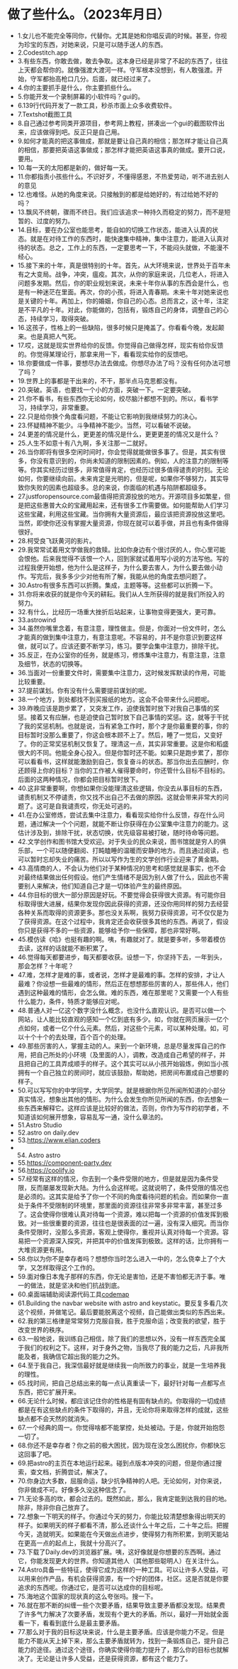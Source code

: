 # 做了些什么。（2023年月日） 

- 1.女儿也不能完全等同你，代替你。尤其是她和你唱反调的时候。甚至，你视为珍宝的东西，对她来说，只是可以随手送人的东西。
- 2.Codestitch.app
- 3.有些东西，你敢去做，敢去争取。这本身已经是非常了不起的东西了，往往上天都会帮你的。就像强渡大渡河一样。守军根本没想到，有人敢强渡。开始，守军都抬高枪口几分。后面，就已经过来了。
- 4.你的主要抓手是什么，你主要抓些什么。
- 5.你能开发一个录制屏幕的小软件吗？gui的。
- 6.139行代码开发了一款工具，秒杀市面上众多收费软件。
- 7.Textshot截图工具
- 8.自己通过参考同类开源项目，参考网上教程，拼凑出一个gui的截图软件出来，应该做得到吧。反正只是自己用。
- 9.如何才能真的把这事做成，那就是要让自己真的相信；那怎样才能让自己真的相信，那要把英语这事做成；那怎样才能把英语这事真的做成。要开口说，要用。
- 10.每一天的太阳都是新的，做好每一天。
- 11.你都指责小孩些什么。不识好歹，不懂得感恩，不热爱劳动，听不进去别人的意见
- 12.也难怪。从她的角度来说。只接触到的都是给她好的，有过给她不好的吗？
- 13.飘风不终朝，骤雨不终日。我们应该追求一种持久而稳定的努力，而不是短暂的、过度的努力。
- 14.目标，要在办公室也能思考，能自如的切换工作状态，能进入认真的状态。就是在对待工作的东西时，能快速集中精神，集中注意力，能进入认真对待的状态。总之，工作上的东西，一定要思考一下，不能闷头就做，不能漫不经心。
- 15.接下来的十年，真是很特别的十年。首先，从大环境来说，世界处于百年未有之大变局。战争，冲突，瘟疫。其次，从你的家庭来说，几位老人，将进入问题多发期。然后，你的职业规划来说，未来十年你从事的东西会是什么，也是有一种迷茫在里面。再次，你的小孩，将进入青春期。未来十年对她来说也是关键的十年。再加上，你的婚姻，你自己的心态。总而言之，这十年，注定是不平凡的十年。对此，你能做的，包括有，锻炼自己的身体，调整自己的心态，持续学习，取得突破。
- 16.这孩子，性格上的一些缺陷，很多时候只是掩盖了。你看看今晚，发起颠来。也是真把人气死。
- 17.哎，这就是现实世界给你的反馈。你觉得自己做得怎样，现实有给你反馈的。你觉得某理论行，那拿来用一下，看看现实给你的反馈吧。
- 18.你要做成一件事，要想尽办法去做成。你想尽办法了吗？没有任何办法可想了吗？
- 19.世界上的事都是干出来的，不干，那半点马克思都没有。
- 20.突破。英语，也要找一个小的方面，突破一下。一定要突破。
- 21.你不看书，有些东西你无论如何，绞尽脑汁都想不到的。所以，看书学习，持续学习，非常重要。
- 22.只是给你换个角度看问题，不能让它影响到我继续努力的决心。
- 23.怀疑精神不能少。斗争精神不能少。当然，可以看破不说破。
- 24.更差的情况是什么，更更差的情况是什么，更更更差的情况又是什么？
- 25.人生不如意十有八九啊，多关注那一二就好。
- 26.当你即将有很多空闲时间时，你会觉得就能做很多事了。但是，其实有很多，你没有意识到的，你尚未知道的限制因素的。例如，人的注意力的限制等等。你其实经历过很多，非常值得肯定，也经历过很多值得谴责的时刻。无论如何，你要继续向前。未来肯定是光明的，但是呢，如果你不够努力，其实导致你失败的因素也超级多。总的来说，你面临的机遇与陷阱都超级多。
- 27.justforopensource.com最值得把资源投放的地方。开源项目多如繁星，但是把这些惠普大众的宝藏用起来，还有很多工作需要做。如何能帮助人们学习这些宝藏，利用这些宝藏。当你拥有大量资源后，最应该把资源投放这里吧。当然，即使你还没有掌握大量资源，你现在就可以着手做，并且也有条件做得很好。
- 28.柯受良飞跃黄河的影片。
- 29.我常常试着用文学做我的救赎。比如你身边有个很讨厌的人，你心里可能会恨他。后来我觉得不该恨一个人，回到家就试着用写小说的方法写他。写的过程我便开始想，他为什么是这样子，为什么要去害人，为什么要去做小动作。写完后，我多多少少对他有所了解，我能从他的角度去想问题了。
- 30.Astro有很多东西可以折腾。集成，主题等等。这些都可以折腾一下。
- 31.你将来收获的就是你今天的耕耘。我们从人生所获得的就是我们所投入的努力。
- 32.有什么，比经历一场重大挫折后站起来，让事物变得更强大，更可靠。
- 33.astrowind
- 34.虽然你嘴里念着，有意注意，理性做主。但是，你面对一份文件时，怎么才能真的做到集中注意力，有意注意呢。不容易的，并不是你意识到要这样做，就可以了。应该还要不断学习，练习。要学会集中注意力，排除干扰。
- 35.反正，在办公室你的任务，就是练习，修炼集中注意力，有意注意，注意及细节，状态的切换等。
- 36.当面对一份重要文件时，需要集中注意力，这时候发挥默读的作用，可能比较重要。
- 37.提前谋划。你有没有什么需要提前谋划的呢。
- 38.一个地方，到处都找不到买报纸的地方。这会不会带来什么问题呢。
- 39.昨晚应该是跑步累了，又突发工作，迫使我暂时放下对我自己事情的奖惩。接着又有应酬，也是迫使自己暂时放下自己事情的奖惩。这，就等于干扰了我的奖惩机制。也就是说，当有紧急工作时，那个才是你最重要的事，你的目标暂时没那么重要了，你这会根本顾不上了。然后，睡了一觉后，又变好了。你的正常奖惩机制又恢复了。理清这一点，其实非常重要。这是你和稻盛很大的不同。他能全身心投入。但是你暂时还不能。如果只是跑步累了，那你可以看看书，这样就能激励到自己，恢复奋斗的状态。那当你出去应酬时，你还顾得上你的目标？当你的工作被人催得要命时，你还管什么目标不目标的。后面的这两种情况，你都会把目标暂时放下。
- 40.这非常重要啊，你想如果你没能理清这些逻辑，你没去从事目标的东西，谴责机制又不停谴责，你又找不出自己不去做的原因。这就会带来非常大的问题了。这可是自我谴责哎，你无处可逃的。
- 41.在办公室修炼，尝试去集中注意力，看看现实给你什么反馈，存在什么问题，通过解决一个个问题，就能不断让你获得在办公室集中注意力的能力。这估计涉及到，排除干扰，状态切换，优先级容易被打破，随时待命等问题。
- 42.文学创作和图书馆大受欢迎。对于失业的民众来说，图书馆就是穷人的俱乐部，一个可以随便翻阅、打盹瞌睡的温暖而安静的地方。而且通过阅读，也可以暂时忘却失业的痛苦。所以以写作为生的文学创作行业迎来了黄金期。
- 43.高情商的人，不会认为他们对于某种情况的思考和感觉就是事实，也不会对最终结果做出任何假设。他们产生情绪不是因为别人做了什么，因此也不需要别人来解决，他们知道自己才是一切体验产生的最终原因。
- 44.你目标的很大一部分原因是好玩。不要觉得会获得很大资源。有可能你目标取得很大进展，结果你发现你因此获得的资源，还没你用同样的努力去经营各种关系而取得的资源更多。那也没关系啊，我努力获得资源，可不仅仅是为了获得资源。在这个过程中，我肯定还会收获很多其他的东西。再说了，假设你只是获得不多的一些资源，能够给予你一些保障，那也非常好啊。
- 45.模仿读《哈》也挺有趣的啊。咦，有趣就对了。就是要多听，多带着模仿去读，这样的话就能不断积累了。
- 46.觉得每天都要进步，每天都要收获。设想一下，你坚持下去，一年到头，那会怎样？十年呢？
- 47.难，怎样才是难的事，或者说，怎样才是最难的事。怎样的安排，才让人最难？你设想一些最难的情形，然后正在想想那些厉害的人，那些伟人，他们遇到这种最难的情形，会怎么做。难的东西，难在那里呢？又需要一个人有些什么能力，条件，特质才能够应对呢。
- 48.普通人对一亿这个数字没什么概念，也没什么直观认识。是否可以做一个网站，让人能比较直观的感知一个亿到底有多少。如，你就在网页展示一亿个点如何，或者一亿个什么元素。然后，对这些个元素，可以某种处理。如，可以十个十个的去处理，百个百个的处理。
- 49.那些厉害的人，掌握主动的人。来到一个新环境，总是尽量发挥自己的作用，把自己所处的小环境（及里面的人），调教，改造成自己希望的样子，并且把自己的工具弄成顺手的样子。这个其实可以从小孩开始锻炼，例如当小孩拥有一个自己独立的房间时，就应该鼓励，帮助她，把房间布置成自己想要的样子。
- 50.可以写写你的中学同学，大学同学。就是根据你所见所闻所知道的小部分真实情况，想象出其他的情形。为什么会发生你所见所闻的东西，你去想象一些东西来解释它。这样应该是比较好的做法，否则，你作为写作的初学者，不知道该如何展开想象，容易乱写一通，没什么章法的。
- 51.Astro Studio
- 52.astro on daily.dev
- 53.https://www.elian.coders
- 54. Astro astro
- 55.https://component-party.dev
- 56.https://coolify.io
- 57.经常有这样的情况，你去到一个条件受限的地方，但是就是因为条件受限，反而屡屡发现新大陆。为什么会这样呢。这就说明了，条件受限的情况也是必须的。这其实是给予了你一个不同的角度看待问题的机会。而如果你一直处于条件不受限制的环境里，那里面的资源往往非常多非常丰富，甚至过多了。这会使得你很难认真对待每一个资源，难以把每一个资源的价值发挥到极致。对一些很重要的资源，往往也是很表面的过一遍，没有深入细究。而当你条件受限时，没那么多资源，客观上使得你，重视并认真对待每一个资源。容易把一个资源深入探究，并把其中的价值发挥到极致。这样的话，比你拥有一大堆资源更有用。
- 58.你以为你不是幸存者吗？想想你当时怎么进入一中的，怎么侥幸上了个大学，又怎样取得这个工作的。
- 59.面对像日本鬼子那样的东西，你无论是害怕，还是不害怕都无济于事。唯一的做法，就是坚决和他们抗战到底。
- 60.桌面端辅助阅读源代码工具[codemap](https://codemap.info)
- 61.Building the navbar website with astro and keystatic。要反复多看几次这个视频，并做笔记。最后要能脱离这个视频，自己能做出类似的东西出来。
- 62.我的第三格律是常常努力克服自我，胜于克服命运；改变我的欲望，胜于改变世界的秩序。
- 63.一般地说，我训练自己相信，除了我们的思想以外，没有一样东西完全属于我们的权利之下。这样，对于身外之物，当我尽了我的能力之后，凡非我所能及者，我确信它超出我的能力之外。
- 64.至于我自己，我深信最好就是继续我一向所致力的事业，就是一生培养我的理性。
- 65.找时间，把自己总结出来的每一点认真重读一下，最好针对每一点都写点东西，把它扩展开来。
- 66.无论什么时候，都应该记住你的性格是有固有缺点的。你取得的一切成绩都是在有这些缺点的条件下取得的，并且，无论你将来取得怎样的成就，这些缺点都不会天然的就消失。
- 67.一个经典的周一。你觉得啥都不能掌控，处处被动。于是，你就开始抱怨一切了。
- 68.你还不是幸存者？你之前的极大困扰，因为现在没怎么困扰你，你都快忘这回事了吧。
- 69.把astro的主页在本地运行起来。碰到点版本冲突的问题，但是你通过搜索，查文档，折腾尝试，解决了。
- 70.你身边大多数，屈服命运，缺少抗争精神的人吧。无论如何，对你来说，你非做成不可。好像多久没这种信念了。
- 71.无论多高的坎，都会过去的。既然如此，那么，我肯定能到达我的目的地。除非，除非你自己放弃了。
- 72.想象一下明天的样子。你通过今天的努力，你能比较清楚想象得出明天的样子。如果明天的样子都看不清，那么还谈什么十年之后，二十年之后。把握今天，造就明天。如果能在今天做出点进步，使得努力有所积累，到明天能站在更高一点的起点上，我就十分高兴了。
- 73.下载了Daily.dev的浏览器扩展。咦，这好像就是你想要的东西啊。通过它，你能发现更大的世界。你知道其他人（其他那些聪明人）在关注什么。
- 74.Astro具备一些特征，使得它成为这样的一种工具。可以让许多人受益，可以用来创作产品，有机会获得资源，有一个好的团体，社区。这是否就是你要追求的东西呢。你通过它，是否可以达成你的目标呢。
- 75.海地这个国家的现状真的这么夸张吗。搜一下。
- 76.就在那不断的纠缠一些个次要矛盾，结果导致主要矛盾都没发现。结果费了许多气力解决了次要矛盾，发现有个更大的矛盾。所以，最好一开始就全面看一下，看看到底什么是最主要矛盾。
- 77.那么对于我的目标这块来说，什么是主要矛盾。应该是你能力不足。但是能力不能从天上掉下来，那么主要矛盾就转为，找到一条锻炼自己，提升自己能力的途径。通过这个途径，你确实使得你能力提升了，那么你的目标也就解决了。无论是让许多人受益，还是获得资源，都有这个能力了。

